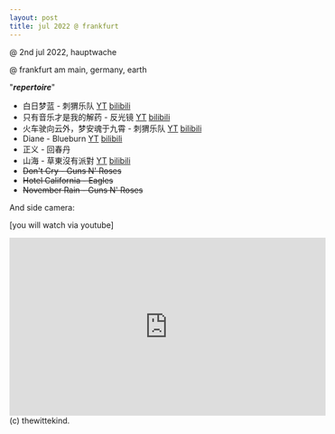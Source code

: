 ```yaml
---
layout: post
title: jul 2022 @ frankfurt
---
```


 @ 2nd jul 2022, hauptwache

 @ frankfurt am main, germany, earth

 "***repertoire***"

  - 白日梦蓝 - 刺猬乐队 [YT](https://youtu.be/lvK9XvUL_3M) [bilibili](https://b23.tv/vEOkl2w)
  - 只有音乐才是我的解药 - 反光镜 [YT](https://youtu.be/Ee6F66eT6WA) [bilibili](https://b23.tv/A5sZElY)
  - 火车驶向云外，梦安魂于九霄 - 刺猬乐队 [YT](https://youtu.be/Ee6F66eT6WA) [bilibili](https://b23.tv/A5sZElY)
  - Diane - Blueburn [YT](https://youtu.be/-coilN-OhcY) [bilibili](https://b23.tv/RAACJ74)
  - 正义 - 回春丹
  - 山海 - 草東沒有派對 [YT](https://youtu.be/az-t8uYsSGY) [bilibili](https://b23.tv/TWRu9SJ)
  - ~~Don't Cry - Guns N' Roses~~
  - ~~Hotel California - Eagles~~
  - ~~November Rain - Guns N' Roses~~
  
And side camera:

[you will watch via youtube]

<iframe width="560" height="315" src="https://www.youtube.com/embed/2ME9gpwEw1g" title="YouTube video player" frameborder="0" allow="accelerometer; autoplay; clipboard-write; encrypted-media; gyroscope; picture-in-picture" allowfullscreen></iframe>

<br>
(c) thewittekind.
 &nbsp;